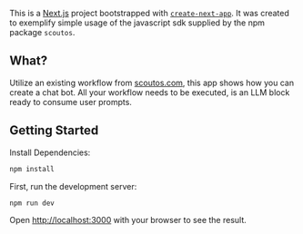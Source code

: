 This is a [Next.js](https://nextjs.org) project bootstrapped with [`create-next-app`](https://nextjs.org/docs/app/api-reference/cli/create-next-app).
It was created to exemplify simple usage of the javascript sdk supplied by the npm package `scoutos`.

## What?

Utilize an existing workflow from [scoutos.com](https://www.scoutos.com/dashboard/apps), this app shows how you can create a chat bot. 
All your workflow needs to be executed, is an LLM block ready to consume user prompts.

## Getting Started

Install Dependencies:
```bash
npm install
```

First, run the development server:
```bash
npm run dev
```

Open [http://localhost:3000](http://localhost:3000) with your browser to see the result.
